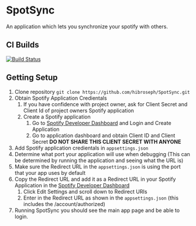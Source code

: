 # SpotSync
An application which lets you synchronize your spotify with others.

## CI Builds
[![Build Status](https://dev.azure.com/iwillridgley/iwillridgley/_apis/build/status/hibroseph.SpotSync?branchName=master)](https://dev.azure.com/iwillridgley/iwillridgley/_build/latest?definitionId=5&branchName=master)

## Getting Setup
1. Clone repository ```git clone https://github.com/hibroseph/SpotSync.git```
1. Obtain Spotify Application Credientals
    1. If you have confidence with project owner, ask for Client Secret and Client Id of project owners Spotify application
    1. Create a Spotify application
        1. Go to [Spotify Developer Dashboard](https://developer.spotify.com/dashboard/login) and Login and Create Application
        1. Go to application dashboard and obtain Client ID and Client Secret 
        **DO NOT SHARE THIS CLIENT SECRET WITH ANYONE**
1. Add Spotify application credientals in ```appsettings.json```
1. Determine what port your application will use when debugging (This can be determined by running the application and seeing what the URL is)
1. Make sure the Redirect URL in the ```appsettings.json``` is using the port that your app uses by default
1. Copy the Redirect URL and add it as a Redirect URL in your Spotify Application in the [Spotify Developer Dashboard](https://developer.spotify.com/dashboard/applications)
    1. Click Edit Settings and scroll down to Redirect URIs
    1. Enter in the Redirect URL as shown in the ```appsettings.json``` (this includes the /account/authorized)
1. Running SpotSync you should see the main app page and be able to login.
